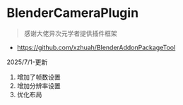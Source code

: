 # BlenderCameraPlugin

> 感谢大佬异次元学者提供插件框架

- https://github.com/xzhuah/BlenderAddonPackageTool

2025/7/1-更新
1. 增加了帧数设置
2. 增加分辨率设置
3. 优化布局